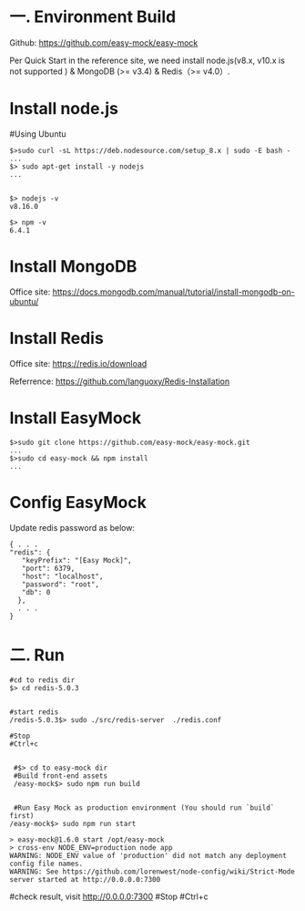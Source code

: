 

# 一. Environment Build

Github: https://github.com/easy-mock/easy-mock 


Per  Quick Start in the reference site,  we need install node.js(v8.x, v10.x is not supported ) & MongoDB (>= v3.4) & Redis（>= v4.0）.

 # Install node.js

   #Using Ubuntu
   
    $>sudo curl -sL https://deb.nodesource.com/setup_8.x | sudo -E bash -
    ...
    $> sudo apt-get install -y nodejs
    ...


    $> nodejs -v
    v8.16.0

    $> npm -v
    6.4.1

  # Install MongoDB

Office site: https://docs.mongodb.com/manual/tutorial/install-mongodb-on-ubuntu/


   # Install Redis

Office site: https://redis.io/download

Referrence: https://github.com/Ianguoxy/Redis-Installation

  # Install EasyMock
  

    $>sudo git clone https://github.com/easy-mock/easy-mock.git
    ...
    $>sudo cd easy-mock && npm install
    ...


   # Config EasyMock 

Update redis password as below:

    { . . .
    "redis": {
       "keyPrefix": "[Easy Mock]",
       "port": 6379,
       "host": "localhost",
       "password": "root",
       "db": 0
      },
      . . .
    }


# 二. Run

    #cd to redis dir
    $> cd redis-5.0.3


    #start redis
    /redis-5.0.3$> sudo ./src/redis-server  ./redis.conf

    #Stop
    #Ctrl+c


     #$> cd to easy-mock dir
     #Build front-end assets
     /easy-mock$> sudo npm run build


     #Run Easy Mock as production environment (You should run `build` first)
    /easy-mock$> sudo npm run start

    > easy-mock@1.6.0 start /opt/easy-mock
    > cross-env NODE_ENV=production node app
    WARNING: NODE_ENV value of 'production' did not match any deployment config file names.
    WARNING: See https://github.com/lorenwest/node-config/wiki/Strict-Mode
    server started at http://0.0.0.0:7300
    
   #check result, visit http://0.0.0.0:7300
    #Stop
    #Ctrl+c





